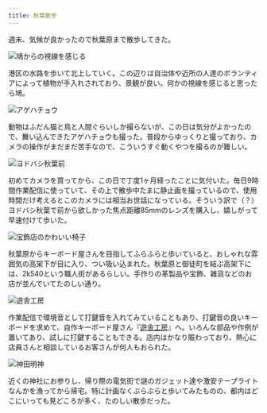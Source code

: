 ```yaml
---
title: 秋葉散歩
---
```

週末、気候が良かったので秋葉原まで散歩してきた。

![](https://lh3.googleusercontent.com/docs/ADP-6oHfmt1KRuatZMKpjp9Tv7BaSOUVQZI0MrTIrmxH8eeCg6u5-zvawe5Y9n0BQDw0ZiwWTduXiwWJ4-wx5PpAVxO7C0x3uPQX4QhGlwIOYBNB1l74kbyx03eG7XORs1ErcJa4ov4BPbnPxEffwU8_-34RL4X9TI6z7V6qLqyQJxhf9Xhw_WtrGvKlEwtoMziuXX68mxbD4K8It1rhjP5mCROzQU8boTlsT_pRhzbdbHvI-SM46x1jHCFfoOiWM7nsGP0BVNgS6hf7Lxvp7Q_1F8ih64SLK-Aq01MGoPnatNdhUEbKUoIJ7j7JmEisEePeWe7pN1dUS9w-yzIS5_RxS2O3zy3gUuWhCUnNbCdLrF82iOLhICQcdDGXpoIOPbE22jO0zxGlDEjNGVHmIBC_MW1094WGZGJZqnZQqfEhNwaI9ga-4xlGv-Z8AH9qn0cGIKFB_4vVF6tBAbVU6drZoLIKhQKn8712U1HeZ6P1MY1MSvSvSZIJ8G3Yd8bUaaDHcDKZj_0Phs0nU2GF9NVomkBF5DJhmBMEqZObrLDYokCNOxwCsk6TmaMBR6gKgqMNR6_mpsILjfCYBKpjSpP9vx9y1j83PVprCNrx4UzBWso9nrA_bRjaew9pOyE8UjqT2DgZz61-1VmPtiAH3kdDiTnjYtFsQjwkd5xJuAmEVLeB4qhhR8tiVTp0vkxv0t4pKk-XBTwjo-xoPmo41kcPTf13f3wQMyOy8cjn4nSTZDV8AvLzwPqqPK4uBGc1Cr16rl1IXzBk1TLtZqA2J8ttEN5UekkbR0gsVN61gpV4HXtp_4ylaa-PRt0zP7XbqW8Yyz4-mFM8O9MzcGXRRCr8fFUZAic25vQY0C3LFoMXXoHw_3JIg8j91JZrW2b-TPzesP056MMSadnvimCKu-yLlmSbMjEssAF1u5AV_JYKRyhVqAEaSWmegLj8TaTwpCEBWXcr7XEud5Ah5cTAUfpMVcm8PZFJoOMi5nzogA6Fd8tPIJb8F3tcLE25FfimnEuBBoJ8R4OVmWEMzta33PrbnWRxQKPYkw_6IO126vXIjme-TN4sEZ6_nGYVAUGBA3E04FoeOy2gbAq4LCz3ItMakKI1wiqZ_XTrAG2keKX67gLUnxMdWYfE6RcJ6LsGqrwvOgKXqwKnv3zs6IH46z6oetN2Zi0bWcfwnx1-UXiGWhCSjQQ5_0GmLort8PYCq9MMHWYfgx9SuYwua18RYn7DOWkVHNtd_lMjLK-GJMH1GO4oNPcEMQ "鳩からの視線を感じる")

港区の水路を歩いて北上していく。この辺りは自治体や近所の人達のボランティアによって植物が手入れされており、景観が良い。何かの視線を感じると思ったら鳩。

![](https://lh3.googleusercontent.com/docs/ADP-6oEwy_SirH1ORLuGXHfGdLeAlkPLPlMqD3Yo89HqrUgvsP3sjahICAacAi5sL6XvezYjQCujUGFJqfsP5Jlc5gHBZVykHwwi_4miXXNg_w6SEyOw6jEsa2I6v-uHNAIiLTWdYyvx4qqYeJEZpnuZEOf50Jzb5A_7sb08y0ldcuIyxD0sv36BMnOIi4Hs8LF5c306OZvzxFIKfALkBcyuB0B7pS_TXK4ffJXiqPjRkRjCvqBOb1Yf9YkP1uSHG_Ylnjp20lyB9WtHE9BF04kYv12cHmvvGg0qfXaNLiwjM4lxtt8OW37t2j2QLE7Veqz2vt1IjWhTpG9jL3SS81SdzkdDE0Va6yU5UWsfIpSXLxjn1ihc5W297g-_TxzMfmAaHEGo4x5J-2tWRGma9K-hu5FKsg-UPGhMQbDplbczqmp5z_v4JGp4mKDyNIn81BrQRZO4MtnSsd8xEXjxyWkYd6qUtJaYlR08-xXvfbR_rvfT0SoF0zGSYo-E_taBC59-aIYyrQY07Ih451L29An21otYDJ7Vr9cFbOfbRee99rIGgcgOcZwAqpUBOUwzRNaIMo2Q55BKcOhCdpwytOEOoiXsqpNCk71SObPL9cyWOYFimwC_JTeg6n3ciUwWk9Pm5VVk4pfCw3fFqqGgg7Er6YEw7vQs-374HFj_fWlHhVa0a2KrQOAknK7t7hmWx4LECdlFnfbSDNsrb1SUjaUlkfX_QJ-aP3B8HsorcmY7i29izbg5yjpgV7097WBqNt4-rHAq3XTX3bL1y8aUary5AuABraOAqq9OPnoLpl8_LW48kT2gm3bn2MePFF7Y7LOf4nzibwi-pPPfReG2gsJx2NK1X3ceREJQ3SEzRSX6RnEEPcHuhTyLOzj3HZa-T3fnrbkhBaPEOfmSI0uIxvtGhUpGrUHIIlseSwWb-AdIlBmNXTOZcOAgQyxpg3i1OJIVpqlbijvv8Q4KzB2pW9UhvAlgR20ZctvClLsmAa_pK_2H84DlfZMc1bl21yc9ZArVYx6UVTRH2HOBBwMVpc2y_aQOoIN-wKg-3QbPAoVEWEwwPTQJrZ03e2g_zbJWQIpflFkqu3qlmtAgci66C8td3bo9ASvls9ozuaEJQj984YpESSlExq4XMx742ughfxXMwEdqD2Oa49xoZY8s9las8IcWT0PX1fVo4-Mya3eu_um7NC7-q6xaXwfW2dno8Nv5qwLnBRyIevaYZSSSWS0Cr8mrsxTDCTs8PiB8JPN4GiHFHc-ukQ "アゲハチョウ")

動物はふだん猫と鳥と人間ぐらいしか撮らないが、この日は気分がよかったので、舞い込んできたアゲハチョウも撮った。普段からゆっくりと撮っており、カメラの操作がまだまだ苦手なので、こういうすぐ動くやつを撮るのが難しい。

![](https://lh3.googleusercontent.com/docs/ADP-6oG3mBk5xfURTRP7U9JfBMOkKXZPtVz9bSKYAapjFt7T5K5IPEUVHwKzaQN8w8gYFeztqYlYUy3iZBf_VvNzVcK9U-Y_AV-9W4eKYJjHXRC0ZmlreTaRfDxcuZuMBUGfEjHKHrmrtCSrm71iUhIb2tOCveTpkvwVlM2OyZnPpOM8ednhKIZpr2NGEqkxmeOYOty4I7bTSm1GjXNAoqS-XcXaRwrJjygmZfbe2o3MONI1aeB_g_xirC6LiFnfJpnS9B7DH68BzxO8Ih1W1jtyKE2dZA3SpahxoREH5OH29QL5osl6_FEflDu5BwBJcyaaDcRK4usLSWPmVbHZCUq23vfauAWlBWpCtCqg6gWQBVL1GwJ8WHie3TEsXTN2ZN9QwIPDpoJKLkcpr3HuyvgCAjxT_El3T-MN_ZpTUkBTX1nnNojQ4IbzYfBi8WGfLZehIZnAiBj7SCz_04qrfIvrs-nvk22e5wrAdVbOJqqgj0Y5L_vvCI1oNLNGXHR90rstSnDBJhqtBsQK1qfTjW3aVhQrDOxVAtmukH2JrboDudLiI3ab1XS34ekUXSl7Uws5-I0Sj49Pwes7dBXgkPCMHifD3hrVyZ5Hf_3TqkI-xWVX3gRYI0i8vDo8nr9ZrlJDK-udJu_S5LQQx9t7M5cXBGDiWrS-IbUin6UuMv7z8aWOx2sHlZQfVSboPQXcbrv19qIhQqXogARwc6v5rZJ_gHZlsamRnLJqTC4sRpcQxodZIg4jxoIsZYyNcm6TD79CuVjGHDeKnKy1qCIuHNAsbQFMT9mmYB4ONR6tJRPiV-905qM0OSKoUVF_03u9sONP-c03774LmBdFF2Qt90Ym_IVvfrrBy0ASyDSkUZKL5_FAMLnnh2JWsEXYGXK_mQIU-244aXUKAEEixLGVlWaUFDgwhf8C8CurZK3row4VURAyF-TL4_FRiFyf8V2BPiTeoSX-ONO00Ub4LWjJw1W0Xl-1hmbZlWsf1cb1-x4lVM8WBsspTUIOY2Sm-W-3OLxMVhavDLY0Sm1KnB2n4_ufAX7ffdPZCUWrZiZ4C3btv5YIcnLzRB21nB6BSay9TyPHoiGA4K5VfvAFOvb41Hi6AlXIAYYEwD3PAaQHB5XQk4eGJkWd4Zvkb5ISmI_kaCVVikcG8M5JJEBZAhik8r8mYbbqtSPT4r0B-u_GaXKO08MNWL9ceEtsAR6SRq39gaBrJHdev9EFnk_PT4UGAlhLWnjecL60lLeLhuK44YW-OU1W_HrT7g "ヨドバシ秋葉前")

初めてカメラを買ってから、この日で丁度1ヶ月経ったことに気付いた。毎日9時間作業配信に使っていて、その上で散歩中たまに静止画を撮っているので、使用時間だけ考えるとこのカメラには相当お世話になっている。そういう訳で（？）ヨドバシ秋葉で前から欲しかった焦点距離85mmのレンズを購入し、嬉しがって早速付けて歩いた。

![](https://lh3.googleusercontent.com/docs/ADP-6oH36cQdYvnBbgmoUjDXlfk0pzmTB3gfUk4dSbDG5Az8Q1UKFDFB98epjxc07w19dQsPArTe4nKBlQKt4ZSyHDPi0nVHQ3VTH4yRifZJ5HNQt9ZatCHZ_yOAJeqQtoGtaHAhLyqk3Qp7jHVIeOEuIiLW7TrBShrZ6ic39WptGt_4CZLgk0Doxjspmp79NVhI2EMOuy3mTKRxmcQf4ZkYCcc1dof4Bo7odNm2mnE0Xs5NESIhLOXmHfX-0pwqNwLqev5KbQUn1v3bs7tVFNP5Ag7bQ_FKCswU66SSp3SVK2Cn_GsZVEFnRWT09OXse6PL_-pjY_AibcLZG_axzG3arxO6zII3uSPOVRsJoUIB6QjtCTRbpJq0YNi1wYsOBMh0GJSoDF7uI3rc30NPRGNitabdjMT_KPIw6x7bPtJY1r4VGGRrgxhplBMyxaMskN5RpA2XjiJ8RZ5p9cD55crBHRjR-MaFCZJqTcwPxNkK2OPxbBoy2rLJFaGNaldtJIxiRUl2z7eDULUbjx9eedXKxcEtAWhjOQYeC87cHiZ78d8MKM4Let0du6Sn5KXnxvMXTT8eoR1R-YvJLqc_NM1KgtUntdSLKkdKR6ZfuzgWG6aYrIux_UcEq6rN0qvG0R77irJkcwP4kbOAMLSvzAcQObZwMpDR1D48GpNUf_FZ-lHDotcRnF8C-JBkQ7UwpwTpTazhBi6If-5wVqB-aN29HiTRmHbg6hycwInPVK6BkDgJjRwg-xAO3M2Qs-ystaXKRZuIKAZpuP4WS9bjs7uqmfwefI0Xm00IlZ7e8fPPj1_9p93CEZmU-fFZ2N29rc-BjTD-kNwmGcZuBNIfO0d2JGph7Ugjia2mar6OHPaMBYs3mtpPzbAcga76ex5u122bXssyCp9EcSDgXWdC-CoZj23UTLjXC3PqDmIsx8yR1n6DwtixaFQ2k1IGeOlpo-uxMN33gO8Ii5kMpav2DuVBd2dFPCPhmlM8os5Z6w3WtYeaveUkeLkHKCOduNAvJC9H-KehtXVjsBvusEroM1McxlvMJh6ZuD426lRwwKayuQPMzV4k344LvNADjteLvBnBi0AVI8E5et4OLBk1vE4F-9ojT_Swx6vYzsmSRTOVBc2gQZKOlijWwzJE4LNXumF4s_bAn1GnV2lHb68xeuCd8GiNGR-vVQa9xEG45Rq8A-8dJ40eqBldEDrb2xlAwCdXD1s-JQq88lP0fzuVM81Cla2T0OOd-uektoL1S_MKUPsWKcVndA "宝飾店のかわいい椅子")

秋葉原からキーボード屋さんを目指してふらふらと歩いていると、おしゃれな雰囲気の高架下が目に入り、つい吸い込まれた。秋葉原と御徒町を結ぶ高架下には、2k540という職人街があるらしい。手作りの革製品や宝飾、雑貨などのお店が並んでいてたのしい通り。

![](https://lh3.googleusercontent.com/docs/ADP-6oFCYXF4tR4e_lNZh41MnqSxIudcgFz0JikD7FAZBK77vjkkGG8MjKJMWLwwtTeLo6kfNTshDwdp3WkiOi_WmO2ojMEdZ8GA3gHE1liVvn1ncXBSac2yUXRcw2TGZKhKsx0hrwabO5eB-LuclIOmS4FYVSBrVTWx8WEPGFcoJJTTkVUPkr1W_7suGWVKXbU0jF3Fxgq4MPYDZgx3I0xLerFAV18MidZ2CswLVAhQ3l22vCOv-J5dtfs2eRxGLgbEYCX16NMpym_18awontORwDjdNHbUgm_dFc1SyQvQRX96RvipyehHvxZ69lR0sKtFXIxWQUXfwzIl5YNdi2ZEcY0KGi94uZOR-lsGseqlQy21fsPiMgGCyOkGpNokxhbHaQ4RrxEqNOQaXR0Ab4zSeCiBBDVmS1X6sm868gEDv64P5K_MPE_J9vKDVVrUkd2XI8TDCm7GG0jDT6bjQM15OSCZvWrm1tFSO--UAQQgOwUttB1oyhpMD3ebmF49SySvVxiUT0sh16Fy7bRJkBbywdAJfnGlIRsxDg2hbmQo3fsuoaOOnL3ZIBOljUN1wV7sSFfBIIYv4UgG8MyDBUNOB2l6cHINf5LBqFlrJJeK7q3PBRJxEJUtia5LandYyJs_DzjFHqOdfEF9LVvHIvvlR9s9FQXJgrTfDTi20o4BtK59UX2C1ZlktPzqPVet7-O_e742gU08jO3duj7dBW3qovkvUC5BIjoLLYY3uEy4sg5g5wJZDmzucRJ8qgX9xQMYjW-JZtCpqcMxfB0V2oV8Kj9LORqpBB7MHl1F0uBPkhClpdfEvkRV10SRi0z_jeO0Tmqf8Xh3kLiyJn6DOOY18ZHggP6KEPPuCGDbn7I_iHa39Zpz2aqIeTVvOGb7O4MUnZe6-LsuXEEGL76B1K_Rzv0VZm4wAhy2huBf1juNgA2VXebthB338vcpKYsn2o8g4GKYwx3BCWiaJpHnhtBwgFTby6MxTWmPOrzfXcGfw2gKXFsXVDxdxLbIh8eA4mGe3byrb9xyXHE61s5h75IvLUTlMcdTaK7koqVx2XhfSAzdw7vLJJnhphbdrvkhifK55HDpTxinlNCnGJ9Xrd6x0mcx3KkohGkLQdDf1kz5JWmysT_q05cnjvb-d5sjqJdtJbGHezCvT_kOSxUBUQ8Jbkj81dpf2mVRgzNNSf994XQ6M8Cl9yaz_ntDww7L-7F9oHrTa8PmQoeFN396JRs9q71-LG30olOP0wjy9WuYflOq3Hb87g "遊舎工房")

作業配信で環境音として打鍵音を入れてみていることもあり、打鍵音の良いキーボードを求めて、自作キーボード屋さん『[遊舎工房](https://yushakobo.jp/)』へ。いろんな部品や作例が置いてあり、試しに打鍵することもできる。店内はかなり賑わっており、熱心に店員さんと相談しているお客さんが何人もおられた。

![](https://lh3.googleusercontent.com/docs/ADP-6oH5an80LAj1SnhXc4Sq29Vd2Ngvy2pVYBJZR76W7M2o6ZXS30wQuGOjoeps3cfEE1SjkHM4b43PmbejwGFq0lnhSOfuKLwU5BzACobjnMu58Ln9XUWM-Hq2jzRIt5IfP8GsXB_eTtSNdugk5zoBYn8nrBVjJpfPBiKLDGFNnLew1kGaZK3fpBqG9X-mS15n5kWODa7DNY3-hnKTrAItJREhcc3pTOWxVUZoxpOzwUE7GPK3o84l_talv5Z3LzJHmlq_ARHjxRds7JbNpT2SEF2nw7E1Iy-pRIYVE4w7a1KmBsNeF6jk6s_Dz335eaCkmdOOwpjcfv--vDkASUCWi0mD_F3lSE6mcnh7TruruWnK779Yi3Bk4GRygUg5LmHjziDltXqphneqMUenIDou-WjugO1m8LryqU4VNT1Kv-02Xu7DOKXZhwWXha_OtiHiA0_KoUZaQilHZ8MK65IGcGW03Psz4JWwEiAalJcFJFhSm4lKRVgl1HPEse8LFJzBaumF2Tzs-gPkf4NKQIvwnmCrYX3dvvvVvVAmdc74dap1a190twrTWGS1ImwG0ra85fFnyy5o-osuFr8lWMVy-k95hzdUzqboxFCH5DDszT9Y75ddvBl3dwCwGHNElNR3eTFy5C9b-qmP6UOVAge5fQ2vOK5rJHPhuOupXcOcVPm0HBU1nrxavebGxqHTh-Ftn_JIhJG8-tUYbZpFFKUVhd9MAZMhDIojakKtiSKRkn0ylJslT7Q4Vrv68CZyyqYgU7pFA7ZgQghlo9qoyInxU96veO0oNwb2SjRIHxOu8cPqrG5xpSaWQHTVGssqf6t4Thp2xRTMAC1cz_ZEnH8QsZwAt3saStJjQTf1OW-dPLG7X0SYrlK2NJ1t-Rq8zl-ZVth4fmdM36EafxPUbJEbva_z0z_sr8N7Ld_jQT8OZ4r62XPgq5lOjjooUccTA_xtrQgQi49l5szxcwxu3jHx6AgQ85tdJ1QyJtWiYWoTkl1vgQon2qWsqKe5tkp69jYXLrs6E3U1MxgxgLH0mbZggD6bre_rRx8QSeDaH-kjM1i0xnlD82iVPk31YHyekHEs0AHjaiZoq5YBmIPsL0UQzvtNLLKPKwM6koy8BqpxbohjD67L5FO-_-X9Q5PbFSPo_h4KIrDWjaVU5TJd9CgrtogeMHBEUxbL-LQYy7b_jXhvyOhVacTf1R1ax_mhOl6IIe7pjOtzf_tVrELs-hW-UGL_VcPLA2ni_xgdcWASw4hO_w1_EQ "神田明神")

近くの神社にお参りし、帰り際の電気街で謎のガジェット達や激安テープライトなんかを漁ってから帰宅。特に計画なくぶらぶらと歩いてみたものの、都内はどこにいっても見どころが多く、たのしい散歩だった。
